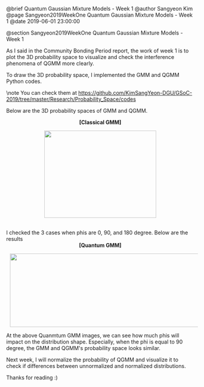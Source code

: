 @brief Quantum Gaussian Mixture Models - Week 1
@author Sangyeon Kim
@page Sangyeon2019WeekOne Quantum Gaussian Mixture Models - Week 1
@date 2019-06-01 23:00:00

@section Sangyeon2019WeekOne Quantum Gaussian Mixture Models - Week 1

As I said in the Community Bonding Period report, the work of week 1 is to plot the 3D probability space to visualize and check the interference phenomena of QGMM more clearly.

To draw the 3D probability space, I implemented the GMM and QGMM Python codes.

\note You can check them at https://github.com/KimSangYeon-DGU/GSoC-2019/tree/master/Research/Probability_Space/codes

Below are the 3D probability spaces of GMM and QGMM.

<center>
<b>[Classical GMM]</b>
<p>
<img src = "images/classical_gmm.png" width = "300" height = "234" hspace = "10"/>
</p>
</center>

</br>
I checked the 3 cases when phis are 0, 90, and 180 degree. Below are the results

<center>
<b>[Quantum GMM]</b>
<p>
<img src = "images/qgmm_phis.png" width = "600" height = "197" hspace = "10"/>
</p>
</center>

At the above Quanmtum GMM images, we can see how much phis will impact on the distribution shape. Especially, when the phi is equal to 90 degree, the GMM and QGMM's probability space looks similar.

Next week, I will normalize the probability of QGMM and visualize it to check if differences between unnormalized and normalized distributions.

Thanks for reading :)
